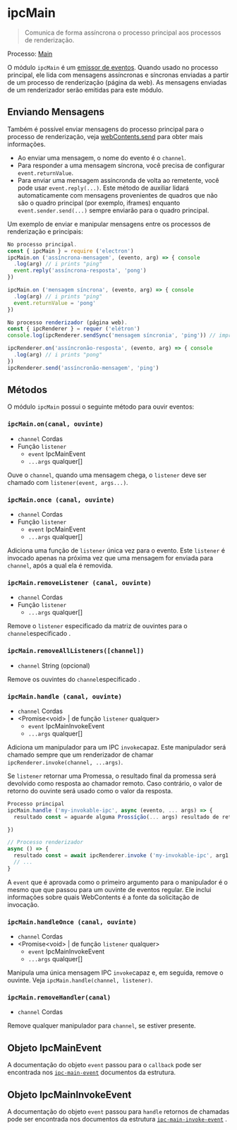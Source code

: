 # ipcMain

> Comunica de forma assíncrona o processo principal aos processos de renderização.

Processo: [Main](../glossary.md#main-process)

O módulo `ipcMain` é um [emissor de eventos][event-emitter]. Quando usado no processo principal, ele lida com mensagens assíncronas e síncronas enviadas a partir de um processo de renderização (página da web). As mensagens enviadas de um renderizador serão emitidas para este módulo.

## Enviando Mensagens

Também é possível enviar mensagens do processo principal para o processo de renderização, veja [webContents.send][web-contents-send] para obter mais informações.

* Ao enviar uma mensagem, o nome do evento é o `channel`.
* Para responder a uma mensagem síncrona, você precisa de configurar `event.returnValue`.
* Para enviar uma mensagem assíncronda de volta ao remetente, você pode usar `event.reply(...)`.  Este método de auxiliar lidará automaticamente com mensagens provenientes de quadros que não são o quadro principal (por exemplo, iframes) enquanto `event.sender.send(...)` sempre enviarão para o quadro principal.

Um exemplo de enviar e manipular mensagens entre os processos de renderização e principais:

```javascript
No processo principal.
const { ipcMain } = require ('electron')
ipcMain.on ('assíncrona-mensagem', (evento, arg) => { console
  .log(arg) // i prints "ping"
  event.reply('assíncrona-resposta', 'pong')
})

ipcMain.on ('mensagem síncrona', (evento, arg) => { console
  .log(arg) // i prints "ping"
  event.returnValue = 'pong'
})
```

```javascript
No processo renderizador (página web).
const { ipcRenderer } = requer ('elétron')
console.log(ipcRenderer.sendSync('mensagem síncronia', 'ping')) // imprime "pong"

ipcRenderer.on('assíncronão-resposta', (evento, arg) => { console
  .log(arg) // i prints "pong"
})
ipcRenderer.send('assíncronão-mensagem', 'ping')
```

## Métodos

O módulo `ipcMain` possui o seguinte método para ouvir eventos:

### `ipcMain.on(canal, ouvinte)`

* `channel` Cordas
* Função `listener`
  * `event` IpcMainEvent
  * `...args` qualquer[]

Ouve o `channel`, quando uma mensagem chega, o `listener` deve ser chamado com `listener(event, args...)`.

### `ipcMain.once (canal, ouvinte)`

* `channel` Cordas
* Função `listener`
  * `event` IpcMainEvent
  * `...args` qualquer[]

Adiciona uma função de `listener` única vez para o evento. Este `listener` é invocado apenas na próxima vez que uma mensagem for enviada para `channel`, após a qual ela é removida.

### `ipcMain.removeListener (canal, ouvinte)`

* `channel` Cordas
* Função `listener`
  * `...args` qualquer[]

Remove o `listener` especificado da matriz de ouvintes para o `channel`especificado .

### `ipcMain.removeAllListeners([channel])`

* `channel` String (opcional)

Remove os ouvintes do `channel`especificado .

### `ipcMain.handle (canal, ouvinte)`

* `channel` Cordas
* <Promise\<void> | de função `listener` qualquer>
  * `event` IpcMainInvokeEvent
  * `...args` qualquer[]

Adiciona um manipulador para um IPC `invoke`capaz. Este manipulador será chamado sempre que um renderizador de chamar `ipcRenderer.invoke(channel, ...args)`.

Se `listener` retornar uma Promessa, o resultado final da promessa será devolvido como resposta ao chamador remoto. Caso contrário, o valor de retorno do ouvinte será usado como o valor da resposta.

```js
Processo principal
ipcMain.handle ('my-invokable-ipc', async (evento, ... args) => {
  resultado const = aguarde alguma Prossíção(... args) resultado de retorno

})

// Processo renderizador
async () => {
  resultado const = await ipcRenderer.invoke ('my-invokable-ipc', arg1, arg2)
  // ...
}
```

A `event` que é aprovada como o primeiro argumento para o manipulador é o mesmo que que passou para um ouvinte de eventos regular. Ele inclui informações sobre quais WebContents é a fonte da solicitação de invocação.

### `ipcMain.handleOnce (canal, ouvinte)`

* `channel` Cordas
* <Promise\<void> | de função `listener` qualquer>
  * `event` IpcMainInvokeEvent
  * `...args` qualquer[]

Manipula uma única mensagem IPC `invoke`capaz e, em seguida, remove o ouvinte. Veja `ipcMain.handle(channel, listener)`.

### `ipcMain.removeHandler(canal)`

* `channel` Cordas

Remove qualquer manipulador para `channel`, se estiver presente.

## Objeto IpcMainEvent

A documentação do objeto `event` passou para o `callback` pode ser encontrada nos [`ipc-main-event`](structures/ipc-main-event.md) documentos da estrutura.

## Objeto IpcMainInvokeEvent

A documentação do objeto `event` passou para `handle` retornos de chamadas pode ser encontrada nos documentos da estrutura [`ipc-main-invoke-event`](structures/ipc-main-invoke-event.md) .

[event-emitter]: https://nodejs.org/api/events.html#events_class_eventemitter
[web-contents-send]: web-contents.md#contentssendchannel-args
